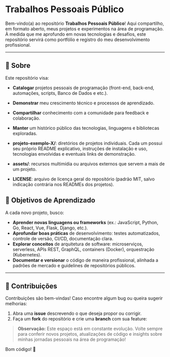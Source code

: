 # Trabalhos Pessoais Público

Bem-vindo(a) ao repositório **Trabalhos Pessoais Público**! Aqui compartilho, em formato aberto, meus projetos e experimentos na área de programação. À medida que me aprofundo em novas tecnologias e desafios, este repositório servirá como portfólio e registro do meu desenvolvimento profissional.

---

## 📝 Sobre

Este repositório visa:

* **Catalogar** projetos pessoais de programação (front-end, back-end, automações, scripts, Banco de Dados e etc.).
* **Demonstrar** meu crescimento técnico e processos de aprendizado.
* **Compartilhar** conhecimento com a comunidade para feedback e colaboração.
* **Manter** um histórico público das tecnologias, linguagens e bibliotecas exploradas.


* **projeto-exemplo-X/**: diretórios de projetos individuais. Cada um possui seu próprio README explicativo, instruções de instalação e uso, tecnologias envolvidas e eventuais links de demonstração.
* **assets/**: recursos multimídia ou arquivos externos que servem a mais de um projeto.
* **LICENSE**: arquivo de licença geral do repositório (padrão MIT, salvo indicação contrária nos READMEs dos projetos).


## 🎯 Objetivos de Aprendizado

A cada novo projeto, busco:

* **Aprender novas linguagens ou frameworks** (ex.: JavaScript, Python, Go, React, Vue, Flask, Django, etc.).
* **Aprofundar boas práticas** de desenvolvimento: testes automatizados, controle de versão, CI/CD, documentação clara.
* **Explorar conceitos** de arquitetura de software: microserviços, serverless, APIs REST, GraphQL, containers (Docker), orquestração (Kubernetes).
* **Documentar e versionar** o código de maneira profissional, alinhada a padrões de mercado e guidelines de repositórios públicos.

---

## 🤝 Contribuições

Contribuições são bem-vindas! Caso encontre algum bug ou queira sugerir melhorias:

1. Abra uma **issue** descrevendo o que deseja propor ou corrigir.
2. Faça um **fork** do repositório e crie uma **branch** com sua feature:


> **Observação:**
> Este espaço está em constante evolução. Volte sempre para conferir novos projetos, atualizações de código e insights sobre minhas jornadas pessoais na área de programação!

Bom código! 🚀
